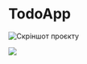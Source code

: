 # TodoApp

![Скріншот проєкту](https://github.com/heartislying/TodoApp/tree/main/assets/screenshots/Screenshot_1.png, "Screenshot_1")

<img src="https://github.com/heartislying/TodoApp/tree/main/assets/screenshots/Screenshot_1.png">

